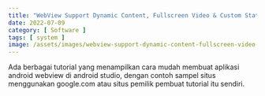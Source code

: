```yaml
---
title: "WebView Support Dynamic Content, Fullscreen Video & Custom StatusBar di Android Studio"
date: 2022-07-09
category: [ Software ]
tags: [ system ]
image: /assets/images/webview-support-dynamic-content-fullscreen-video-dan-custom-statusbar-di-android-studio.jpg
---
```

Ada berbagai tutorial yang menampilkan cara mudah membuat aplikasi android webview di android studio, dengan contoh sampel situs menggunakan google.com atau situs pemilik pembuat tutorial itu sendiri. <br/>
<br/>
<i style="color:#888;"></i>
